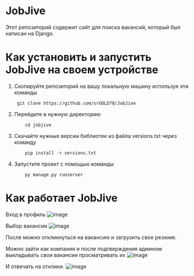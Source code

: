 # JobJive
Этот репозиторий содержит сайт для поиска вакансий, который был написан на Django. 

# Как установить и запустить JobJive на своем устройстве
1. Скопируйте репозиторий на вашу локальную машину используя эти команды
    
        git clone https://github.com/srGOLD78/JobJive
        
2. Перейдите в нужную директорию
    ```
        cd jobjive
    
3. Скачайте нужные версии библиотек из файла versions.txt через команду
   ```
       pip install -r versions.txt

4. Запустите проект с помощью команды
   ```
       py manage.py runserver

# Как работает JobJive
Вход в профиль
![image](https://github.com/srGOLD78/JobJive/assets/44532302/9451a27e-93a5-40fe-9381-d586976e21e1)


Выбор вакансии
![image](https://github.com/srGOLD78/JobJive/assets/44532302/53eb0a94-72a3-4f22-9e94-6ed9384cdbc0)


После можно откликнуться на вакансию и загрузить свое резюме.

Можно зайти как компания и после подтверждения админом выкладывать свои вакансии просматривать их
![image](https://github.com/srGOLD78/JobJive/assets/44532302/2a2e8c2c-104a-4721-9a0f-36e46782c7a9)

И отвечать на отклики.
![image](https://github.com/srGOLD78/JobJive/assets/44532302/3e22e6b6-b101-4c05-aba8-b82efce24df4)

